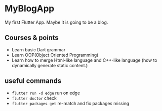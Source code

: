 # MyBlogApp

My first Flutter App. Maybe it is going to be a blog.

## Courses & points

- Learn basic Dart grammar
- Learn OOP(Object Oriented Programming)
- Learn how to merge Html-like language and C++-like language (how to dynamically generate static content.)

## useful commands

- `flutter run -d edge` run on edge
- `flutter doctor` check
- `flutter packages get` re-match and fix packages missing